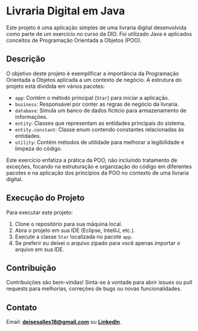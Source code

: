 # Livraria Digital em Java

Este projeto é uma aplicação simples de uma livraria digital desenvolvida como parte de um exercício no curso da DIO. Foi utilizado Java e aplicados conceitos de Programação Orientada a Objetos (POO).

## Descrição

O objetivo deste projeto é exemplificar a importância da Programação Orientada a Objetos aplicada a um contexto de negócio. A estrutura do projeto está dividida em vários pacotes:

- `app`: Contém o método principal (`Star`) para iniciar a aplicação.
- `business`: Responsável por conter as regras de negócio da livraria.
- `database`: Simula um banco de dados fictício para armazenamento de informações.
- `entity`: Classes que representam as entidades principais do sistema.
- `entity.constant`: Classe enum contendo constantes relacionadas às entidades.
- `utility`: Contém métodos de utilidade para melhorar a legibilidade e limpeza do código.

Este exercício enfatiza a prática da POO, não incluindo tratamento de exceções, focando na estruturação e organização do código em diferentes pacotes e na aplicação dos princípios da POO no contexto de uma livraria digital.

## Execução do Projeto

Para executar este projeto:

1. Clone o repositório para sua máquina local.
2. Abra o projeto em sua IDE (Eclipse, IntelliJ, etc.).
3. Execute a classe `Star` localizada no pacote `app`.
4. Se preferir eu deixei o arquivo zipado para você apenas importar o arquivo em sua IDE.

## Contribuição

Contribuições são bem-vindas! Sinta-se à vontade para abrir issues ou pull requests para melhorias, correções de bugs ou novas funcionalidades.

## Contato
Email: **deisesalles18@gmail.com** ou **<a href="https://www.linkedin.com/in/deise-sales-059612174/" target="_blank" rel="external">LinkedIn<a/>**.

